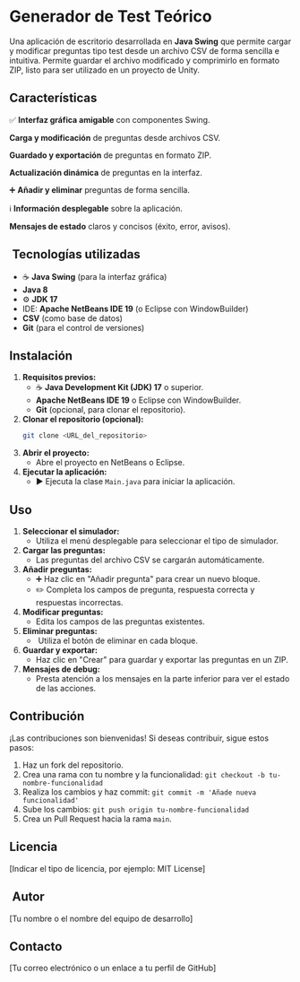 #  Generador de Test Teórico 

Una aplicación de escritorio desarrollada en **Java Swing** que permite cargar y modificar preguntas tipo test desde un archivo CSV de forma sencilla e intuitiva. Permite guardar el archivo modificado y comprimirlo en formato ZIP, listo para ser utilizado en un proyecto de Unity.

##  Características

✅ **Interfaz gráfica amigable** con componentes Swing.

 **Carga y modificación** de preguntas desde archivos CSV.
 
 **Guardado y exportación** de preguntas en formato ZIP.
 
 **Actualización dinámica** de preguntas en la interfaz.
 
➕ **Añadir y eliminar** preguntas de forma sencilla.

ℹ️ **Información desplegable** sobre la aplicación.

 **Mensajes de estado** claros y concisos (éxito, error, avisos).

## ️ Tecnologías utilizadas

* ☕ **Java Swing** (para la interfaz gráfica)
* **Java 8**
* ⚙️ **JDK 17**
* IDE: **Apache NetBeans IDE 19** (o Eclipse con WindowBuilder)
* **CSV** (como base de datos)
* **Git** (para el control de versiones)

##  Instalación

1.  **Requisitos previos:**
    * ☕ **Java Development Kit (JDK) 17** o superior.
    * **Apache NetBeans IDE 19** o Eclipse con WindowBuilder.
    * **Git** (opcional, para clonar el repositorio).
2.  **Clonar el repositorio (opcional):**
    ```bash
    git clone <URL_del_repositorio>
    ```
3.  **Abrir el proyecto:**
    * Abre el proyecto en NetBeans o Eclipse.
4.  **Ejecutar la aplicación:**
    * ▶️ Ejecuta la clase `Main.java` para iniciar la aplicación.

##  Uso

1.  **Seleccionar el simulador:**
    * Utiliza el menú desplegable para seleccionar el tipo de simulador.
2.  **Cargar las preguntas:**
    * Las preguntas del archivo CSV se cargarán automáticamente.
3.  **Añadir preguntas:**
    * ➕ Haz clic en "Añadir pregunta" para crear un nuevo bloque.
    * ✏️ Completa los campos de pregunta, respuesta correcta y respuestas incorrectas.
4.  **Modificar preguntas:**
    * Edita los campos de las preguntas existentes.
5.  **Eliminar preguntas:**
    * ️ Utiliza el botón de eliminar en cada bloque.
6.  **Guardar y exportar:**
    * Haz clic en "Crear" para guardar y exportar las preguntas en un ZIP.
7.  **Mensajes de debug:**
    * Presta atención a los mensajes en la parte inferior para ver el estado de las acciones.

##  Contribución

¡Las contribuciones son bienvenidas! Si deseas contribuir, sigue estos pasos:

1.   Haz un fork del repositorio.
2.   Crea una rama con tu nombre y la funcionalidad: `git checkout -b tu-nombre-funcionalidad`
3.   Realiza los cambios y haz commit: `git commit -m 'Añade nueva funcionalidad'`
4.   Sube los cambios: `git push origin tu-nombre-funcionalidad`
5.   Crea un Pull Request hacia la rama `main`.

##  Licencia

[Indicar el tipo de licencia, por ejemplo: MIT License]

## ‍ Autor

[Tu nombre o el nombre del equipo de desarrollo]

##  Contacto

[Tu correo electrónico o un enlace a tu perfil de GitHub]
